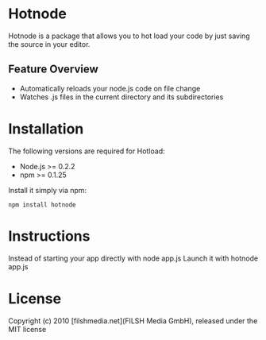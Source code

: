 Hotnode
=======

Hotnode is a package that allows you to hot load your code by just saving the source in your editor.

Feature Overview
-----------------

* Automatically reloads your node.js code on file change
* Watches .js files in the current directory and its subdirectories

Installation
============

The following versions are required for Hotload:

* Node.js >= 0.2.2
* npm >= 0.1.25

Install it simply via npm:

    npm install hotnode

Instructions
============

Instead of starting your app directly with
    node app.js
Launch it with
    hotnode app.js

License
=======

Copyright (c) 2010 [filshmedia.net](FILSH Media GmbH), released under the MIT license
